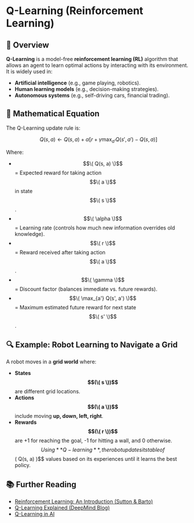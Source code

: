 # Q-Learning (Reinforcement Learning)

## 📌 Overview
**Q-Learning** is a model-free **reinforcement learning (RL)** algorithm that allows an agent to learn optimal actions by interacting with its environment. It is widely used in:
- **Artificial intelligence** (e.g., game playing, robotics).
- **Human learning models** (e.g., decision-making strategies).
- **Autonomous systems** (e.g., self-driving cars, financial trading).

## 📖 Mathematical Equation
The Q-Learning update rule is:

$$Q(s, a) \leftarrow Q(s, a) + \alpha \left[ r + \gamma \max_{a'} Q(s', a') - Q(s, a) \right]$$

Where:
- $$\( Q(s, a) \)$$ = Expected reward for taking action $$\( a \)$$ in state $$\( s \)$$.
- $$\( \alpha \)$$ = Learning rate (controls how much new information overrides old knowledge).
- $$\( r \)$$ = Reward received after taking action $$\( a \)$$.
- $$\( \gamma \)$$ = Discount factor (balances immediate vs. future rewards).
- $$\( \max_{a'} Q(s', a') \)$$ = Maximum estimated future reward for next state $$\( s' \)$$.

## 🔍 Example: Robot Learning to Navigate a Grid
A robot moves in a **grid world** where:
- **States $$(\( s \))$$** are different grid locations.
- **Actions $$(\( a \))$$** include moving **up, down, left, right**.
- **Rewards $$(\( r \))$$** are +1 for reaching the goal, -1 for hitting a wall, and 0 otherwise.
$$
Using **Q-learning**, the robot updates its table of $$\( Q(s, a) \)$$ values based on its experiences until it learns the best policy.

## 📚 Further Reading
- [Reinforcement Learning: An Introduction (Sutton & Barto)](http://incompleteideas.net/book/the-book-2nd.html)
- [Q-Learning Explained (DeepMind Blog)](https://deepmind.com/learning-resources/reinforcement-learning/)
- [Q-Learning in AI](https://towardsdatascience.com/q-learning-explained-7e3f553c75a3)
